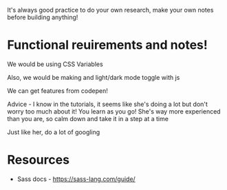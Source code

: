It's always good practice to do your own research, make your own notes before building anything!

# Functional reuirements and notes! 

We would be using CSS Variables

Also, we would be making and light/dark mode toggle with js

We can get features from codepen!

Advice - I know in the tutorials, it seems like she's doing a lot but don't worry too much about it! You learn as you go! She's way more experienced than you are, so calm down and take it in a step at a time

Just like her, do a lot of googling

# Resources 
- Sass docs - https://sass-lang.com/guide/  
